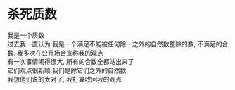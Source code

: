 # 杀死质数

我是一个质数  
过去我一直认为:我是一个满足不能被任何除一之外的自然数整除的数, 不满足的合数.
我多次在公开场合宣称我的观点  
有一次事情闹得很大, 所有的合数全都站出来了  
它们观点很新颖:我们是除它们之外的自然数  
我想他们说的太对了, 我打算收回我的观点  